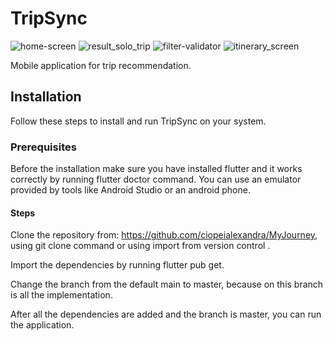 # TripSync
![home-screen](https://github.com/user-attachments/assets/9c224d9b-0043-49af-8d3e-95ea489a9257)
![result_solo_trip](https://github.com/user-attachments/assets/7cc0f807-7b82-4086-a398-f5acc501b808)
![filter-validator](https://github.com/user-attachments/assets/68d69d3d-1fa9-44fc-b0d9-4eccf78e9802)
![itinerary_screen](https://github.com/user-attachments/assets/7cde7917-60b7-474c-abd7-0c4e5d0c0597)

Mobile application for trip recommendation.
## Installation
Follow these steps to install and run TripSync on your system.

### Prerequisites
Before the installation make sure you have installed flutter and it works correctly by running flutter doctor command.
You can use an emulator provided by tools like Android Studio or an android phone.

#### Steps
Clone the repository from: https://github.com/ciopeialexandra/MyJourney, using git clone command or using import from version control .

Import the dependencies by running flutter pub get.

Change the branch from the default main to master, because on this branch is all the implementation.

After all the dependencies are added and the branch is master, you can run the application.


